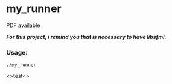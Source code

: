# my_runner
PDF available

___For this project, i remind you that is necessary to have libsfml.___
### Usage:
    ./my_runner

<>test<>
